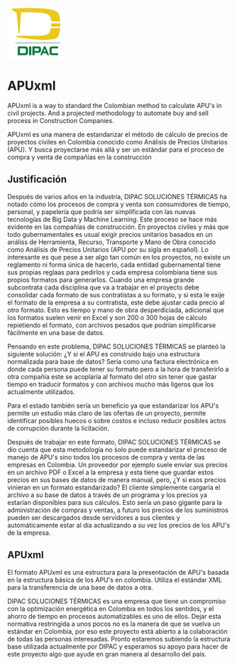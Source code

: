 ![DIPAC Logo](/images/logoDIPAC.jpg)
# APUxml
APUxml is a way to standard the Colombian method to calculate APU's in civil projects. And a projected methodology to automate buy and sell process in Construction Companies.

APUxml es una manera de estandarizar el método de cálculo de precios de proyectos civiles en Colombia conocido como Análisis de Precios Unitarios (APU). Y busca proyectarse más allá y ser un estándar para el proceso de compra y venta de compañías en la construcción

## Justificación
Después de varios años en la industria, DIPAC SOLUCIONES TÉRMICAS ha notado cómo los procesos de compra y venta son consumidores de tiempo, personal, y papelería que podría ser simplificada con las nuevas tecnologías de Big Data y Machine Learning. Este proceso se hace más evidente en las compañías de construcción. En proyectos civiles y más que todo gubernamentales es usual exigir precios unitarios basados en un análiss de Herramienta, Recurso, Transporte y Mano de Obra conocido como Análisis de Precios Unitarios (APU por su sigla en español). Lo interesante es que pese a ser algo tan común en los proyectos, no existe un reglamento ni forma única de hacerlo, cada entidad gubernamental tiene sus propias reglaas para pedirlos y cada empresa colombiana tiene sus propios formatos para generarlos. Cuando una empresa grande subcontrata cada disciplina que va a trabajar en el proyecto debe consolidar cada formato de sus contratistas a su formato, y si esta le exije el formato de la empresa a su contratista, este debe ajustar cada precio al otro formato. Esto es tiempo y mano de obra desperdiciada, adicional que los formatos suelen venir en Excel y son  200 o 300 hojas de cálculo repietiendo el formato, con archivos pesados que podrían simplificarse fácilmente en una base de datos.

Pensando en este problema, DIPAC SOLUCIONES TÉRMICAS se planteó la siguiente solución: ¿Y si el APU es construido bajo una estructura normalizada para base de datos? Sería como una factura electrónica en donde cada persona puede tener su formato pero a la hora de transferirlo a otra compañía este se acoplaría al formato del otro sin tener que gastar tiempo en traducir formatos y con archivos mucho más ligeros que los actualmente utilizados.

Para el estado también sería un beneficio ya que estandarizar los APU's permite un estudio más claro de las ofertas de un proyecto, permite identificar posibles huecos o sobre costos e incluso reducir posibles actos de corrupción durante la licitación.

Después de trabajar en este formato, DIPAC SOLUCIONES TÉRMICAS se dio cuenta que esta metodología no śolo puede estandarizar el proceso de manejo de APU's sino todos los procesos de compra y venta de las empresas en Colombia. Un proveedor por ejemplo suele enviar sus precios en un archivo PDF o Excel a la empresa y esta tiene que guardar estos precios en sus bases de datos de manera manual, pero, ¿Y si esos precios vinieran en un formato estandarizado? El cliente símplemente cargaría el archivo a su base de datos a través de un programa y los precios ya estarían disponibles para sus cálculos. Esto sería un paso gigante para la administración de compras y ventas, a futuro los precios de los suministros pueden ser descargados desde servidores a sus clientes y automáticamente estar al día actualizando a su vez los precios de los APU's de la empresa.

## APUxml
El formato APUxml es una estructura para la presentación de APU's basada en la estructura básica de los APU's en colombia. Utiliza el estándar XML para la transferencia de una base de datos a otra.

DIPAC SOLUCIONES TÉRMICAS es una empresa que tiene un compromiso con la optimización energética en Colombia en todos los sentidos, y el ahorro de tiempo en procesos automatizables es uno de ellos. Dejar esta normativa restringida a unos pocos no es la manera de que se vuelva un estándar en Colombia, por eso este proyecto está abierto a la colaboración de todas las personas interesadas. Pronto estaremos subiendo la estructura base utilizada actualmente por DIPAC y esperamos su apoyo para hacer de este proyecto algo que ayude en gran manera al desarrollo del país.
